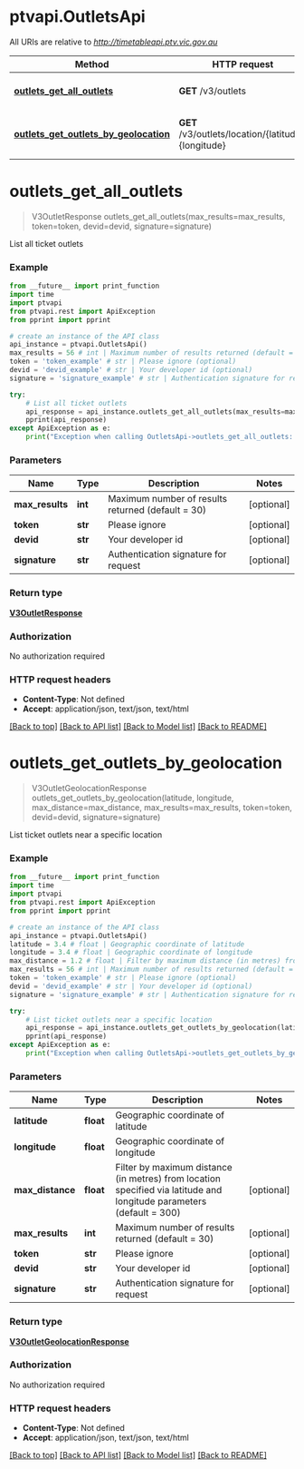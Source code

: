 # ptvapi.OutletsApi

All URIs are relative to *http://timetableapi.ptv.vic.gov.au*

Method | HTTP request | Description
------------- | ------------- | -------------
[**outlets_get_all_outlets**](OutletsApi.md#outlets_get_all_outlets) | **GET** /v3/outlets | List all ticket outlets
[**outlets_get_outlets_by_geolocation**](OutletsApi.md#outlets_get_outlets_by_geolocation) | **GET** /v3/outlets/location/{latitude},{longitude} | List ticket outlets near a specific location


# **outlets_get_all_outlets**
> V3OutletResponse outlets_get_all_outlets(max_results=max_results, token=token, devid=devid, signature=signature)

List all ticket outlets

### Example
```python
from __future__ import print_function
import time
import ptvapi
from ptvapi.rest import ApiException
from pprint import pprint

# create an instance of the API class
api_instance = ptvapi.OutletsApi()
max_results = 56 # int | Maximum number of results returned (default = 30) (optional)
token = 'token_example' # str | Please ignore (optional)
devid = 'devid_example' # str | Your developer id (optional)
signature = 'signature_example' # str | Authentication signature for request (optional)

try:
    # List all ticket outlets
    api_response = api_instance.outlets_get_all_outlets(max_results=max_results, token=token, devid=devid, signature=signature)
    pprint(api_response)
except ApiException as e:
    print("Exception when calling OutletsApi->outlets_get_all_outlets: %s\n" % e)
```

### Parameters

Name | Type | Description  | Notes
------------- | ------------- | ------------- | -------------
 **max_results** | **int**| Maximum number of results returned (default &#x3D; 30) | [optional] 
 **token** | **str**| Please ignore | [optional] 
 **devid** | **str**| Your developer id | [optional] 
 **signature** | **str**| Authentication signature for request | [optional] 

### Return type

[**V3OutletResponse**](V3OutletResponse.md)

### Authorization

No authorization required

### HTTP request headers

 - **Content-Type**: Not defined
 - **Accept**: application/json, text/json, text/html

[[Back to top]](#) [[Back to API list]](../README.md#documentation-for-api-endpoints) [[Back to Model list]](../README.md#documentation-for-models) [[Back to README]](../README.md)

# **outlets_get_outlets_by_geolocation**
> V3OutletGeolocationResponse outlets_get_outlets_by_geolocation(latitude, longitude, max_distance=max_distance, max_results=max_results, token=token, devid=devid, signature=signature)

List ticket outlets near a specific location

### Example
```python
from __future__ import print_function
import time
import ptvapi
from ptvapi.rest import ApiException
from pprint import pprint

# create an instance of the API class
api_instance = ptvapi.OutletsApi()
latitude = 3.4 # float | Geographic coordinate of latitude
longitude = 3.4 # float | Geographic coordinate of longitude
max_distance = 1.2 # float | Filter by maximum distance (in metres) from location specified via latitude and longitude parameters (default = 300) (optional)
max_results = 56 # int | Maximum number of results returned (default = 30) (optional)
token = 'token_example' # str | Please ignore (optional)
devid = 'devid_example' # str | Your developer id (optional)
signature = 'signature_example' # str | Authentication signature for request (optional)

try:
    # List ticket outlets near a specific location
    api_response = api_instance.outlets_get_outlets_by_geolocation(latitude, longitude, max_distance=max_distance, max_results=max_results, token=token, devid=devid, signature=signature)
    pprint(api_response)
except ApiException as e:
    print("Exception when calling OutletsApi->outlets_get_outlets_by_geolocation: %s\n" % e)
```

### Parameters

Name | Type | Description  | Notes
------------- | ------------- | ------------- | -------------
 **latitude** | **float**| Geographic coordinate of latitude | 
 **longitude** | **float**| Geographic coordinate of longitude | 
 **max_distance** | **float**| Filter by maximum distance (in metres) from location specified via latitude and longitude parameters (default &#x3D; 300) | [optional] 
 **max_results** | **int**| Maximum number of results returned (default &#x3D; 30) | [optional] 
 **token** | **str**| Please ignore | [optional] 
 **devid** | **str**| Your developer id | [optional] 
 **signature** | **str**| Authentication signature for request | [optional] 

### Return type

[**V3OutletGeolocationResponse**](V3OutletGeolocationResponse.md)

### Authorization

No authorization required

### HTTP request headers

 - **Content-Type**: Not defined
 - **Accept**: application/json, text/json, text/html

[[Back to top]](#) [[Back to API list]](../README.md#documentation-for-api-endpoints) [[Back to Model list]](../README.md#documentation-for-models) [[Back to README]](../README.md)

